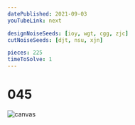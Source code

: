 ```yaml
---
datePublished: 2021-09-03
youTubeLink: next

designNoiseSeeds: [ioy, wgt, cgg, zjc]
cutNoiseSeeds: [djt, nsu, xjn]

pieces: 225
timeToSolve: 1
---
```


# 045

![canvas](https://res.cloudinary.com/abstract-puzzles/image/upload/w_2000/045_ioy-wgt-cgg-zjc_djt-nsu-xjn?raw=true)
